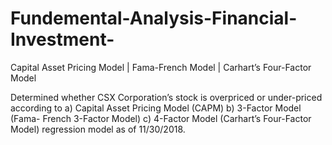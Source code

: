 # Fundemental-Analysis-Financial-Investment-

Capital Asset Pricing Model | Fama-French Model | Carhart’s Four-Factor Model 

Determined whether CSX Corporation’s stock is overpriced or under-priced according to 
a) Capital Asset Pricing Model (CAPM)
b) 3-Factor Model (Fama- French 3-Factor Model)
c) 4-Factor Model (Carhart’s Four-Factor Model)
 regression model as of 11/30/2018.
